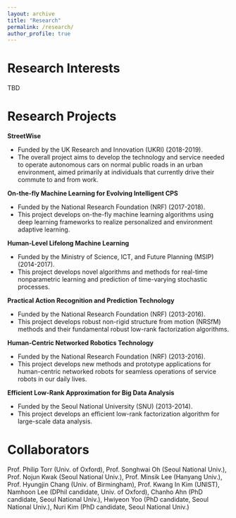 ```yaml
---
layout: archive
title: "Research"
permalink: /research/
author_profile: true
---
```

Research Interests
=====
TBD

Research Projects
=====
**StreetWise**
  * Funded by the UK Research and Innovation (UKRI) (2018-2019).
  * The overall project aims to develop the technology and service needed to operate
  autonomous cars on normal public roads in an urban environment, aimed primarily
  at individuals that currently drive their commute to and from work.
  
**On-the-fly Machine Learning for Evolving Intelligent CPS**
  * Funded by the National Research Foundation (NRF) (2017-2018).
  * This project develops on-the-fly machine learning algorithms using deep learning
  frameworks to realize personalized and environment adaptive learning.

**Human-Level Lifelong Machine Learning** 
  * Funded by the Ministry of Science, ICT, and Future Planning (MSIP) (2014-2017).
  * This project develops novel algorithms and methods for real-time nonparametric
  learning and prediction of time-varying stochastic processes.
 
**Practical Action Recognition and Prediction Technology** 
  * Funded by the National Research Foundation (NRF) (2013-2016).
  * This project develops robust non-rigid structure from motion (NRSfM) methods and
  their fundamental robust low-rank factorization algorithms.
 
**Human-Centric Networked Robotics Technology** 
  * Funded by the National Research Foundation (NRF) (2013-2016).
  * This project develops new methods and prototype applications for human-centric
  networked robots for seamless operations of service robots in our daily lives.
 
**Efficient Low-Rank Approximation for Big Data Analysis** 
  * Funded by the Seoul National University (SNU) (2013-2014).
  * This project develops an efficient low-rank factorization algorithm for large-scale
  data analysis.
  
Collaborators
=====
Prof. Philip Torr (Univ. of Oxford),
Prof. Songhwai Oh (Seoul National Univ.),
Prof. Nojun Kwak (Seoul National Univ.),
Prof. Minsik Lee (Hanyang Univ.),
Prof. Hyungjin Chang (Univ. of Birmingham),
Prof. Kwang In Kim (UNIST),
Namhoon Lee (DPhil candidate, Univ. of Oxford),
Chanho Ahn (PhD candidate, Seoul National Univ.),
Hwiyeon Yoo (PhD candidate, Seoul National Univ.),
Nuri Kim (PhD candidate, Seoul National Univ.)

